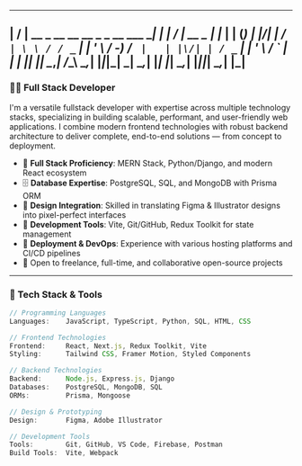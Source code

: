   __  __                                        _     __  __          _         _   _ 
 |  \/  |  __ _  __ __  __ _   _ __    ___   __| |   |  \/  |  __ _  | |_    __| | (_)
 | |\/| | / _` | \ \ / / _` | | '  \  / -_) / _` |   | |\/| | / _` | | ' \  / _` | | |
 |_|  |_| \__,_| /_\_\ \__,_| |_|_|_| \___| \__,_|   |_|  |_| \__,_| |_||_| \__,_| |_|                                                                                                                                                                                               
---

### 👨‍💻 Full Stack Developer

I'm a versatile fullstack developer with expertise across multiple technology stacks, specializing in building scalable, performant, and user-friendly web applications. I combine modern frontend technologies with robust backend architecture to deliver complete, end-to-end solutions — from concept to deployment.

- 🎯 **Full Stack Proficiency**: MERN Stack, Python/Django, and modern React ecosystem
- 🗄️ **Database Expertise**: PostgreSQL, SQL, and MongoDB with Prisma ORM
- 🎨 **Design Integration**: Skilled in translating Figma & Illustrator designs into pixel-perfect interfaces
- 🔧 **Development Tools**: Vite, Git/GitHub, Redux Toolkit for state management
- 🚀 **Deployment & DevOps**: Experience with various hosting platforms and CI/CD pipelines
- 🤝 Open to freelance, full-time, and collaborative open-source projects

---

### 💼 Tech Stack & Tools

```ts
// Programming Languages
Languages:    JavaScript, TypeScript, Python, SQL, HTML, CSS

// Frontend Technologies
Frontend:     React, Next.js, Redux Toolkit, Vite
Styling:      Tailwind CSS, Framer Motion, Styled Components

// Backend Technologies
Backend:      Node.js, Express.js, Django
Databases:    PostgreSQL, MongoDB, SQL
ORMs:         Prisma, Mongoose

// Design & Prototyping
Design:       Figma, Adobe Illustrator

// Development Tools
Tools:        Git, GitHub, VS Code, Firebase, Postman
Build Tools:  Vite, Webpack
